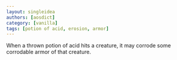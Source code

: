 ```yaml
---
layout: singleidea
authors: [aosdict]
category: [vanilla]
tags: [potion of acid, erosion, armor]
---
```

When a thrown potion of acid hits a creature, it may corrode some corrodable
armor of that creature.
